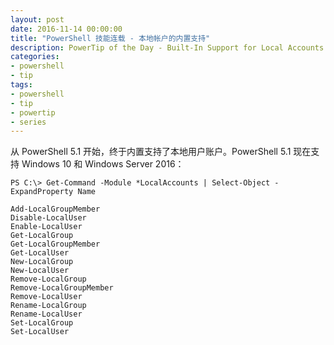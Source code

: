 ```yaml
---
layout: post
date: 2016-11-14 00:00:00
title: "PowerShell 技能连载 - 本地帐户的内置支持"
description: PowerTip of the Day - Built-In Support for Local Accounts
categories:
- powershell
- tip
tags:
- powershell
- tip
- powertip
- series
---
```

从 PowerShell 5.1 开始，终于内置支持了本地用户账户。PowerShell 5.1 现在支持 Windows 10 和 Windows Server 2016：

    PS C:\> Get-Command -Module *LocalAccounts | Select-Object -ExpandProperty Name

    Add-LocalGroupMember
    Disable-LocalUser
    Enable-LocalUser
    Get-LocalGroup
    Get-LocalGroupMember
    Get-LocalUser
    New-LocalGroup
    New-LocalUser
    Remove-LocalGroup
    Remove-LocalGroupMember
    Remove-LocalUser
    Rename-LocalGroup
    Rename-LocalUser
    Set-LocalGroup
    Set-LocalUser

<!--本文国际来源：[Built-In Support for Local Accounts](http://community.idera.com/powershell/powertips/b/tips/posts/built-in-support-for-local-accounts)-->
